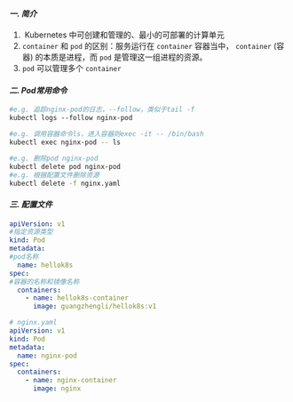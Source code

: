 #### *一. 简介*
1.  Kubernetes 中可创建和管理的、最小的可部署的计算单元
2. `container` 和 `pod` 的区别：服务运行在 `container` 容器当中， `container` (容器) 的本质是进程，而 `pod` 是管理这一组进程的资源。
3. `pod` 可以管理多个 `container`


#### *二. Pod常用命令*
```bash
#e.g. 追踪nginx-pod的日志，--follow，类似于tail -f
kubectl logs --follow nginx-pod

#e.g. 调用容器命令ls，进入容器则exec -it -- /bin/bash
kubectl exec nginx-pod -- ls

#e.g. 删除pod nginx-pod
kubectl delete pod nginx-pod
#e.g. 根据配置文件删除资源
kubectl delete -f nginx.yaml

```

#### *三. 配置文件*
```yaml
apiVersion: v1
#指定资源类型
kind: Pod
metadata:
#pod名称
  name: hellok8s
spec:
#容器的名称和镜像名称
  containers:
    - name: hellok8s-container
      image: guangzhengli/hellok8s:v1

# nginx.yaml
apiVersion: v1
kind: Pod
metadata:
  name: nginx-pod
spec:
  containers:
    - name: nginx-container
      image: nginx
```
